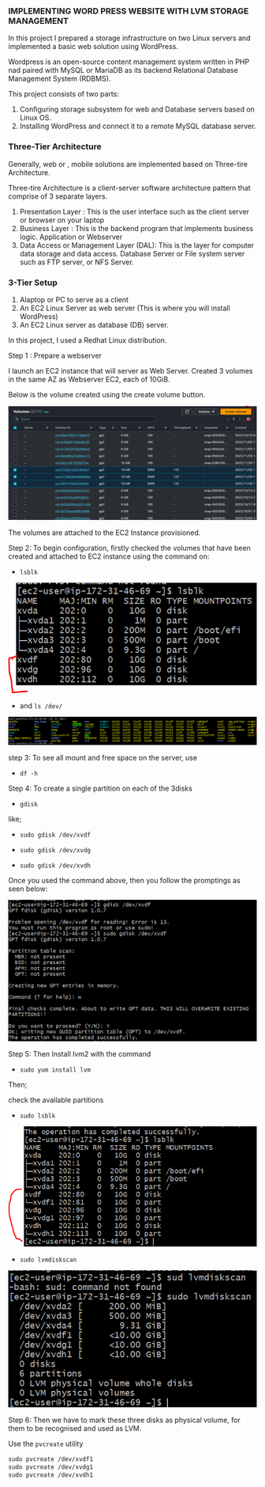 ### IMPLEMENTING WORD PRESS WEBSITE WITH LVM STORAGE MANAGEMENT

In this project I prepared a storage infrastructure on two Linux servers and implemented a basic web solution using WordPress. 

Wordpress is an open-source content management system written in PHP nad paired with MySQL or MariaDB as its backend Relational Database Management System (RDBMS).

This project consists of two parts:

1) Configuring storage subsystem for web and Database servers based on Linux OS. 
2) Installing WordPress and connect it to a remote MySQL database server.


### Three-Tier Architecture

Generally, web or , mobile solutions are implemented based on Three-tire Architecture.

Three-tire Architecture is a client-server software architecture pattern that comprise of 3 separate layers.

1) Presentation Layer : This is the user interface such as the client server or browser on your laptop
2) Business Layer : This is the backend program that implements business logic. Application or Webserver
3) Data Access or Management Layer (DAL): This is the layer for computer data storage and data access. Database Server or File system server such as FTP server, or NFS Server.


### 3-Tier Setup

1) Alaptop or PC to serve as a client
2) An EC2 Linux Server as web server (This is where you will install WordPress)
3) An EC2 Linux server as database (DB) server.

In this project, I used a Redhat Linux distribution.


Step 1 : Prepare a webserver

I launch an EC2 instance that will server as Web Server. Created 3 volumes in the same AZ as Webserver EC2, each of 10GiB.

Below is the volume created using the create volume button.


![Alt text](image.png)


The volumes are attached to the EC2 Instance provisioned.

Step 2: To begin configuration, firstly checked the volumes that have been created and attached to EC2 instance using the command on:
* `lsblk`              

![Alt text](image-1.png)



*  and     `ls /dev/`


![Alt text](image-2.png)


step 3: To see all mount and free space on the server, use 

* `df -h`

Step 4: To create a single partition on each of the 3disks

* `gdisk`

like;

* `sudo gdisk /dev/xvdf`

* `sudo gdisk /dev/xvdg`

* `sudo gdisk /dev/xvdh`


Once you used the command above, then you follow the promptings as seen below:


![Alt text](image-3.png)


Step 5: Then Install lvm2 with the command 

* `sudo yum install lvm`

Then;

check the available partitions


* `sudo lsblk`



![Alt text](image-5.png)




* `sudo lvmdiskscan`


![Alt text](image-6.png)




Step 6: Then we have to mark these three disks as physical volume, for them to be recognised and used as LVM.

Use the `pvcreate` utility


```
sudo pvcreate /dev/xvdf1
sudo pvcreate /dev/xvdg1
sudo pvcreate /dev/xvdh1

```

